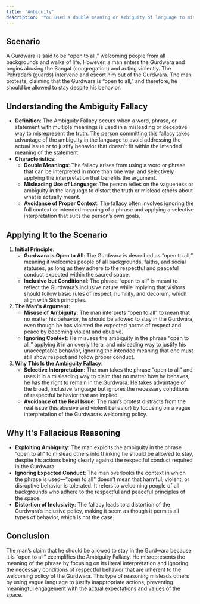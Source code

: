 ```yaml
---
title: 'Ambiguity'
description: 'You used a double meaning or ambiguity of language to mislead or misrepresent the truth.'
---
```


## Scenario

A Gurdwara is said to be “open to all,” welcoming people from all backgrounds and walks of life. However, a man enters the Gurdwara and begins abusing the Sangat (congregation) and acting violently. The Pehradars (guards) intervene and escort him out of the Gurdwara. The man protests, claiming that the Gurdwara is “open to all,” and therefore, he should be allowed to stay despite his behavior.

## Understanding the Ambiguity Fallacy

* **Definition**: The Ambiguity Fallacy occurs when a word, phrase, or statement with multiple meanings is used in a misleading or deceptive way to misrepresent the truth. The person committing this fallacy takes advantage of the ambiguity in the language to avoid addressing the actual issue or to justify behavior that doesn’t fit within the intended meaning of the statement.
* **Characteristics**:
    * **Double Meanings**: The fallacy arises from using a word or phrase that can be interpreted in more than one way, and selectively applying the interpretation that benefits the argument.
    * **Misleading Use of Language**: The person relies on the vagueness or ambiguity in the language to distort the truth or mislead others about what is actually meant.
    * **Avoidance of Proper Context**: The fallacy often involves ignoring the full context or intended meaning of a phrase and applying a selective interpretation that suits the person’s own goals.

## Applying It to the Scenario

1. **Initial Principle**:
    * **Gurdwara is Open to All**: The Gurdwara is described as “open to all,” meaning it welcomes people of all backgrounds, faiths, and social statuses, as long as they adhere to the respectful and peaceful conduct expected within the sacred space.
    * **Inclusive but Conditional**: The phrase “open to all” is meant to reflect the Gurdwara’s inclusive nature while implying that visitors should follow basic rules of respect, humility, and decorum, which align with Sikh principles.
2. **The Man's Argument**:
    * **Misuse of Ambiguity**: The man interprets “open to all” to mean that no matter his behavior, he should be allowed to stay in the Gurdwara, even though he has violated the expected norms of respect and peace by becoming violent and abusive.
    * **Ignoring Context**: He misuses the ambiguity in the phrase “open to all,” applying it in an overly literal and misleading way to justify his unacceptable behavior, ignoring the intended meaning that one must still show respect and follow proper conduct.
3. **Why This Is the Ambiguity Fallacy**:
    * **Selective Interpretation**: The man takes the phrase “open to all” and uses it in a misleading way to claim that no matter how he behaves, he has the right to remain in the Gurdwara. He takes advantage of the broad, inclusive language but ignores the necessary conditions of respectful behavior that are implied.
    * **Avoidance of the Real Issue**: The man’s protest distracts from the real issue (his abusive and violent behavior) by focusing on a vague interpretation of the Gurdwara’s welcoming policy.

## Why It's Fallacious Reasoning

* **Exploiting Ambiguity**: The man exploits the ambiguity in the phrase “open to all” to mislead others into thinking he should be allowed to stay, despite his actions being clearly against the respectful conduct required in the Gurdwara.
* **Ignoring Expected Conduct**: The man overlooks the context in which the phrase is used—"open to all" doesn’t mean that harmful, violent, or disruptive behavior is tolerated. It refers to welcoming people of all backgrounds who adhere to the respectful and peaceful principles of the space.
* **Distortion of Inclusivity**: The fallacy leads to a distortion of the Gurdwara’s inclusive policy, making it seem as though it permits all types of behavior, which is not the case.

## Conclusion

The man’s claim that he should be allowed to stay in the Gurdwara because it is “open to all” exemplifies the Ambiguity Fallacy. He misrepresents the meaning of the phrase by focusing on its literal interpretation and ignoring the necessary conditions of respectful behavior that are inherent to the welcoming policy of the Gurdwara. This type of reasoning misleads others by using vague language to justify inappropriate actions, preventing meaningful engagement with the actual expectations and values of the space.